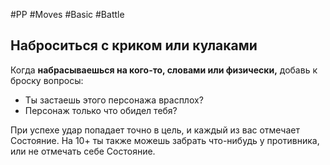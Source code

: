 #PP #Moves #Basic #Battle 

## Наброситься с криком или кулаками

Когда **набрасываешься на кого-то, словами или физически,** добавь к броску вопросы:
- Ты застаешь этого персонажа врасплох?
- Персонаж только что обидел тебя?

При успехе удар попадает точно в цель, и каждый из вас отмечает Состояние.
На 10+ ты также можешь забрать что-нибудь у противника, или не отмечать себе Состояние.
